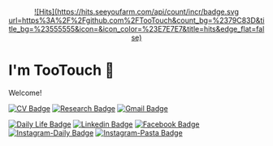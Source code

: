 <div align='center'>
 
[![Hits](https://hits.seeyoufarm.com/api/count/incr/badge.svg url=https%3A%2F%2Fgithub.com%2FTooTouch&count_bg=%2379C83D&title_bg=%23555555&icon=&icon_color=%23E7E7E7&title=hits&edge_flat=false)](https://hits.seeyoufarm.com)

</div>

# I'm TooTouch 👋

Welcome!

[![CV Badge](http://img.shields.io/badge/-CV-blue?style=flat-square&logo=google%20drive&logoColor=white&link=https://drive.google.com/file/d/1lJ422zxdZqQXx0Sz3pJvn3yU408EqWpx/view)](https://drive.google.com/file/d/1lJ422zxdZqQXx0Sz3pJvn3yU408EqWpx/view) 
[![Research Badge](http://img.shields.io/badge/-Research-green?style=flat-square&logo=notion&link=https://www.notion.so/tootouch/TooTouch-s-Research-Roadmap-96e13030376a491d9a5f031868c4618f)](https://www.notion.so/tootouch/TooTouch-s-Research-Roadmap-96e13030376a491d9a5f031868c4618f) 
[![Gmail Badge](https://img.shields.io/badge/-Gmail-d14836?style=flat-square&logo=Gmail&logoColor=white&link=mailto:wogur379@gmail.com)](mailto:wogur379@gmail.com)



[![Daily Life Badge](http://img.shields.io/badge/-Daily%20Life-black?style=flat-square&logo=blogger&link=https://tootouch.github.io/)](https://tootouch.github.io/) 
[![Linkedin Badge](https://img.shields.io/badge/-LinkedIn-blue?style=flat-square&logo=Linkedin&logoColor=white&link=https://www.linkedin.com/in/jaehyuk-heo-7b4055140/)](https://www.linkedin.com/in/jaehyuk-heo-7b4055140/) 
[![Facebook Badge](https://img.shields.io/badge/-Facebook-1877f2?style=flat-square&logo=facebook&logoColor=white&link=https://www.facebook.com/jaehyuck.heo/)](https://www.facebook.com/jaehyuck.heo/) 
[![Instagram-Daily Badge](https://img.shields.io/badge/-Daily%20Instagram-dd2a7b?style=flat-square&logo=instagram&logoColor=white&link=https://www.instagram.com/heo_tootouch/)](https://www.instagram.com/heo_tootouch/) 
[![Instagram-Pasta Badge](https://img.shields.io/badge/-Pasta%20Instagram-dd2a7b?style=flat-square&logo=instagram&logoColor=white&link=https://www.instagram.com/1day1pasta/)](https://www.instagram.com/1day1pasta/) 




